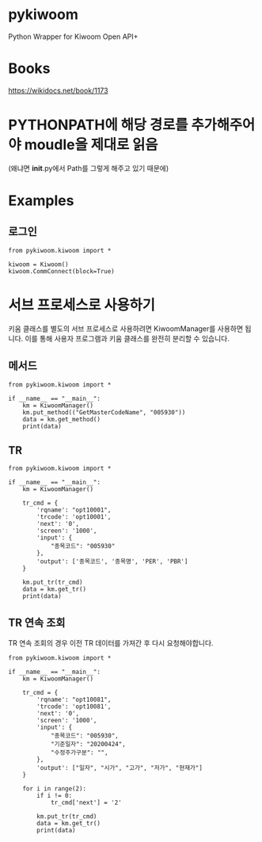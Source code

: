 # pykiwoom
Python Wrapper for Kiwoom Open API+

# Books 

https://wikidocs.net/book/1173

# PYTHONPATH에 해당 경로를 추가해주어야 moudle을 제대로 읽음
  (왜냐면 __init__.py에서 Path를 그렇게 해주고 있기 때문에)

# Examples

## 로그인 

```
from pykiwoom.kiwoom import *

kiwoom = Kiwoom()
kiwoom.CommConnect(block=True)
```


# 서브 프로세스로 사용하기 

키움 클래스를 별도의 서브 프로세스로 사용하려면 KiwoomManager를 사용하면 됩니다. 이를 통해 사용자 프로그램과 키움 클래스를 완전히 분리할 수 있습니다. 

## 메서드

```
from pykiwoom.kiwoom import *

if __name__ == "__main__":
    km = KiwoomManager()
    km.put_method(("GetMasterCodeName", "005930")) 
    data = km.get_method()
    print(data)
```

## TR 

```
from pykiwoom.kiwoom import *

if __name__ == "__main__":
    km = KiwoomManager()

    tr_cmd = {
        'rqname': "opt10001",
        'trcode': 'opt10001',
        'next': '0',
        'screen': '1000',
        'input': {
            "종목코드": "005930"
        },
        'output': ['종목코드', '종목명', 'PER', 'PBR']
    }

    km.put_tr(tr_cmd)
    data = km.get_tr()
    print(data)
```

## TR 연속 조회

TR 연속 조회의 경우 이전 TR 데이터를 가져간 후 다시 요청해야합니다. 

```
from pykiwoom.kiwoom import *

if __name__ == "__main__":
    km = KiwoomManager()

    tr_cmd = {
        'rqname': "opt10081",
        'trcode': 'opt10081',
        'next': '0',
        'screen': '1000',
        'input': {
            "종목코드": "005930",
            "기준일자": "20200424",
            "수정주가구분": "",
        },
        'output': ["일자", "시가", "고가", "저가", "현재가"]
    }

    for i in range(2):
        if i != 0:
            tr_cmd['next'] = '2'
        
        km.put_tr(tr_cmd)
        data = km.get_tr()
        print(data)
```
